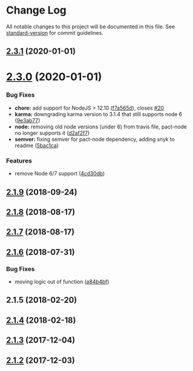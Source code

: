 # Change Log

All notable changes to this project will be documented in this file. See [standard-version](https://github.com/conventional-changelog/standard-version) for commit guidelines.

## [2.3.1](https://github.com/pact-foundation/karma-pact/compare/v2.3.0...v2.3.1) (2020-01-01)



# [2.3.0](https://github.com/pact-foundation/karma-pact/compare/v2.1.9...v2.3.0) (2020-01-01)


### Bug Fixes

* **chore:** add support for NodeJS > 12.10 ([f7a565d](https://github.com/pact-foundation/karma-pact/commit/f7a565dbe5789da7618ad80450fff213d8066ccd)), closes [#20](https://github.com/pact-foundation/karma-pact/issues/20)
* **karma:** downgrading karma version to 3.1.4 that still supports node 6 ([9e3ab77](https://github.com/pact-foundation/karma-pact/commit/9e3ab77d77d031d65660b5003150e5b402c75fc6))
* **node:** removing old node versions (under 6) from travis file, pact-node no longer supports it ([d2af2f7](https://github.com/pact-foundation/karma-pact/commit/d2af2f7fe569e2b7c64929c2f8dfcbdb32139ed4))
* **semver:** fixing semver for pact-node dependency, adding snyk to readme ([5bac1ca](https://github.com/pact-foundation/karma-pact/commit/5bac1cad9aea1e8ba0583cf3d7ff0659aa013be6))


### Features

* remove Node 6/7 support ([4cd30db](https://github.com/pact-foundation/karma-pact/commit/4cd30dbb5820a9f6be2cac947893e7ee5b726f2e))



<a name="2.1.9"></a>
## [2.1.9](https://github.com/pact-foundation/karma-pact/compare/v2.1.8...v2.1.9) (2018-09-24)



<a name="2.1.8"></a>
## [2.1.8](https://github.com/pact-foundation/karma-pact/compare/v2.1.7...v2.1.8) (2018-08-17)



<a name="2.1.7"></a>
## [2.1.7](https://github.com/pact-foundation/karma-pact/compare/v2.1.6...v2.1.7) (2018-08-17)



<a name="2.1.6"></a>
## [2.1.6](https://github.com/pact-foundation/karma-pact/compare/v2.1.4...v2.1.6) (2018-07-31)


### Bug Fixes

* moving logic out of function ([a84b4bf](https://github.com/pact-foundation/karma-pact/commit/a84b4bf))



<a name="2.1.5"></a>
## 2.1.5 (2018-02-20)



<a name="2.1.4"></a>
## [2.1.4](https://github.com/pact-foundation/karma-pact/compare/v2.1.3...v2.1.4) (2018-02-18)



<a name="2.1.3"></a>
## [2.1.3](https://github.com/pact-foundation/karma-pact/compare/v2.1.2...v2.1.3) (2017-12-04)



<a name="2.1.2"></a>
## [2.1.2](https://github.com/pact-foundation/karma-pact/compare/2.1.1...2.1.2) (2017-12-03)
